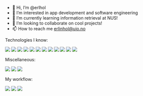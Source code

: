- 👋 Hi, I’m @erlhol
- 👀 I’m interested in app development and software engineering
- 🌱 I’m currently learning information retrieval at NUS!
- 💞️ I’m looking to collaborate on cool projects!
- 📫 How to reach me erlinhol@uio.no

<!---
erlhol/erlhol is a ✨ special ✨ repository because its `README.md` (this file) appears on your GitHub profile.
You can click the Preview link to take a look at your changes.
--->

Technologies I know:

<a href="https://www.python.org/"><img src="https://img.shields.io/badge/python-3670A0?style=for-the-badge&logo=python&logoColor=ffdd54"/></a>
<a href="https://www.java.com/en/"><img src="https://img.shields.io/badge/java-%23ED8B00.svg?&style=for-the-badge&logo=java&logoColor=white"/></a>
<a href="https://en.wikipedia.org/wiki/C_(programming_language)"><img src="https://img.shields.io/badge/c-%2300599C.svg?style=for-the-badge&logo=c&logoColor=white"/></a>
<a href="https://en.wikipedia.org/wiki/C%2B%2B"><img src="https://img.shields.io/badge/c++-%2300599C.svg?style=for-the-badge&logo=c%2B%2B&logoColor=white"/></a>
<a href="https://learn.microsoft.com/en-us/dotnet/csharp/"><img src="https://img.shields.io/badge/c%23-%23239120.svg?style=for-the-badge&logo=c-sharp&logoColor=white"/></a>
<a href="https://en.wikipedia.org/wiki/HTML5"><img src="https://img.shields.io/badge/html5%20-%23E34F26.svg?&style=for-the-badge&logo=html5&logoColor=white"/></a>
<a href="https://en.wikipedia.org/wiki/Cascading_Style_Sheets"><img src="https://img.shields.io/badge/css3%20-%231572B6.svg?&style=for-the-badge&logo=css3&logoColor=white"/></a>
<a href="https://en.wikipedia.org/wiki/JavaScript"><img src="https://img.shields.io/badge/javascript%20-%23323330.svg?&style=for-the-badge&logo=javascript&logoColor=%23F7DF1E"/></a>
<a href="https://en.wikipedia.org/wiki/php"><img src="https://img.shields.io/badge/php-%23777BB4.svg?style=for-the-badge&logo=php&logoColor=white"/></a>
<a href="https://kotlinlang.org"><img src="https://img.shields.io/badge/kotlin-%237F52FF.svg?style=for-the-badge&logo=kotlin&logoColor=white"/></a>
<a href="https://en.wikipedia.org/wiki/Scheme_(programming_language)"><img src="https://img.shields.io/badge/%20-Scheme-red?style=for-the-badge&logo=appveyor"/></a>
<a href="https://www.rust-lang.org"><img src="https://img.shields.io/badge/rust-%23000000.svg?style=for-the-badge&logo=rust&logoColor=white"/></a>

Miscellaneous:

<a href="https://git-scm.com/"><img src="https://img.shields.io/badge/git%20-%23F05033.svg?&style=for-the-badge&logo=git&logoColor=white"/></a>
<a href="https://en.wikipedia.org/wiki/Linux"><img src="https://img.shields.io/badge/Linux-FCC624?style=for-the-badge&logo=linux&logoColor=black"/></a>
<a href="https://www.latex-project.org"><img src="https://img.shields.io/badge/latex-%23008080.svg?style=for-the-badge&logo=latex&logoColor=white"/></a>

My workflow:

<a href="https://en.wikipedia.org/wiki/Apple_Inc."><img src="https://img.shields.io/badge/Apple-%23000000.svg?style=for-the-badge&logo=apple&logoColor=white"/></a>
<a href="https://en.wikipedia.org/wiki/MacOS"><img src="https://img.shields.io/badge/mac%20os-000000?style=for-the-badge&logo=macos&logoColor=F0F0F0"/></a>
<a href="https://en.wikipedia.org/wiki/iOS"><img src="https://img.shields.io/badge/iOS-000000?style=for-the-badge&logo=ios&logoColor=white"/></a>
